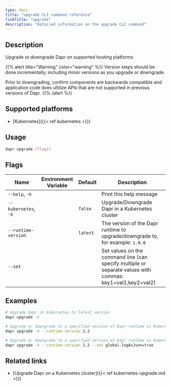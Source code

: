 ```yaml
---
type: docs
title: "upgrade CLI command reference"
linkTitle: "upgrade"
description: "Detailed information on the upgrade CLI command"
---
```


## Description

Upgrade or downgrade Dapr on supported hosting platforms.

{{% alert title="Warning" color="warning" %}}
Version steps should be done incrementally, including minor versions as you upgrade or downgrade.

Prior to downgrading, confirm components are backwards compatible and application code does ultilize APIs that are not supported in previous versions of Dapr.
{{% /alert %}}

## Supported platforms

- [Kubernetes]({{< ref kubernetes >}})

## Usage

```bash
dapr upgrade [flags]
```

## Flags

| Name                 | Environment Variable | Default  | Description                                                                                               |
| -------------------- | -------------------- | -------- | --------------------------------------------------------------------------------------------------------- |
| `--help`, `-h`       |                      |          | Print this help message                                                                                   |
| `--kubernetes`, `-k` |                      | `false`  | Upgrade/Downgrade Dapr in a Kubernetes cluster                                                            |
| `--runtime-version`  |                      | `latest` | The version of the Dapr runtime to upgrade/downgrade to, for example: `1.0.0`                             |
| `--set`              |                      |          | Set values on the command line (can specify multiple or separate values with commas: key1=val1,key2=val2) |

## Examples

```bash
# Upgrade Dapr in Kubernetes to latest version
dapr upgrade -k

# Upgrade or downgrade to a specified version of Dapr runtime in Kubernetes
dapr upgrade -k --runtime-version 1.2

# Upgrade or downgrade to a specified version of Dapr runtime in Kubernetes with value set
dapr upgrade -k --runtime-version 1.2 --set global.logAsJson=true
```

## Related links

- [Upgrade Dapr on a Kubernetes cluster]({{< ref kubernetes-upgrade.md >}})